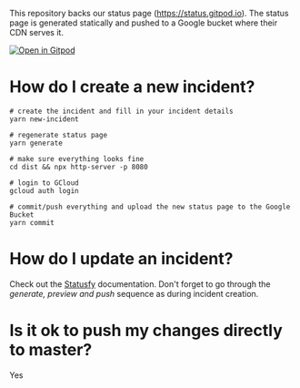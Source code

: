 This repository backs our status page (https://status.gitpod.io).
The status page is generated statically and pushed to a Google bucket where their CDN serves it.

[![Open in Gitpod](http://gitpod.io/button/open-in-gitpod.svg)](https://gitpod.io#https://github.com/gitpod-io/gitpod-status)

# How do I create a new incident?
```
# create the incident and fill in your incident details
yarn new-incident

# regenerate status page
yarn generate

# make sure everything looks fine
cd dist && npx http-server -p 8080

# login to GCloud
gcloud auth login

# commit/push everything and upload the new status page to the Google Bucket
yarn commit
```

# How do I update an incident?
Check out the [Statusfy](https://docs.statusfy.co/guide/incidents.html#updates-containers) documentation.
Don't forget to go through the _generate, preview and push_ sequence as during incident creation.

# Is it ok to push my changes directly to master?
Yes
